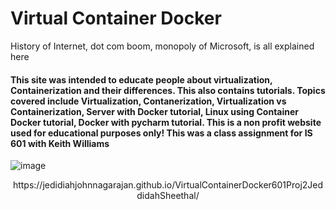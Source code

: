 # Virtual Container Docker
History of Internet, dot com boom, monopoly of Microsoft, is all explained here

#### This site was intended to educate people about virtualization, Containerization and their differences. This also contains tutorials. Topics covered include Virtualization, Contanerization, Virtualization vs Containerization, Server with Docker tutorial, Linux using Container Docker tutorial, Docker with pycharm tutorial. This is a non profit website used for educational purposes only! This was a class assignment for IS 601 with Keith Williams


![image](https://user-images.githubusercontent.com/13598741/96534643-c5aca400-12ad-11eb-81a8-36561cf46680.png)


<p align="center">
  https://jedidiahjohnnagarajan.github.io/VirtualContainerDocker601Proj2JeddidahSheethal/
</p>
